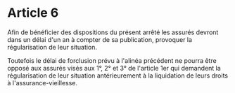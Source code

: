 # Article 6

Afin de bénéficier des dispositions du présent arrêté les assurés devront dans un délai d'un an à compter de sa publication, provoquer la régularisation de leur situation.

Toutefois le délai de forclusion prévu à l'alinéa précédent ne pourra être opposé aux assurés visés aux 1°, 2° et 3° de l'article 1er qui demandent la régularisation de leur situation antérieurement à la liquidation de leurs droits à l'assurance-vieillesse.
